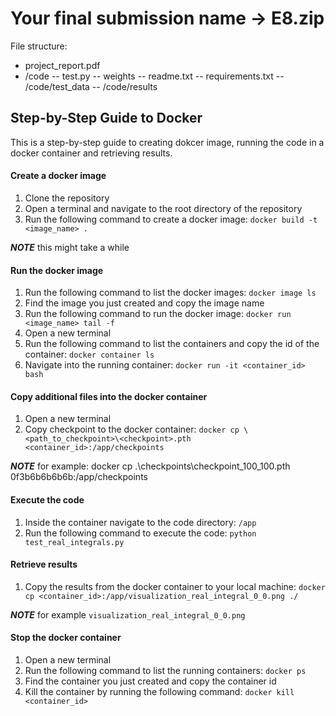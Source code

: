 # Your final submission name -> E8.zip 

File structure:

- project_report.pdf
- /code
-- test.py
-- weights
-- readme.txt
-- requirements.txt
-- /code/test_data
-- /code/results


## Step-by-Step Guide to Docker
This is a step-by-step guide to creating dokcer image, running the code in a docker container and retrieving results.

#### Create a docker image
1. Clone the repository
2. Open a terminal and navigate to the root directory of the repository
3. Run the following command to create a docker image: `docker build -t <image_name> .`

**_NOTE_** this might take a while

#### Run the docker image
1. Run the following command to list the docker images: `docker image ls`
2. Find the image you just created and copy the image name
3. Run the following command to run the docker image: `docker run <image_name> tail -f`
4. Open a new terminal
5. Run the following command to list the containers and copy the id of the container: `docker container ls`
6. Navigate into the running container: `docker run -it <container_id> bash`

#### Copy additional files into the docker container
1. Open a new terminal
2. Copy checkpoint to the docker container: `docker cp \<path_to_checkpoint>\<checkpoint>.pth <container_id>:/app/checkpoints` 

**_NOTE_** for example: docker cp .\checkpoints\checkpoint_100_100.pth 0f3b6b6b6b6b:/app/checkpoints

#### Execute the code
1. Inside the container navigate to the code directory: `/app`
2. Run the following command to execute the code: `python test_real_integrals.py`

#### Retrieve results
1. Copy the results from the docker container to your local machine: `docker cp <container_id>:/app/visualization_real_integral_0_0.png ./`

**_NOTE_** for example `visualization_real_integral_0_0.png`

#### Stop the docker container
1. Open a new terminal
2. Run the following command to list the running containers: `docker ps`
3. Find the container you just created and copy the container id 
4. Kill the container by running the following command: `docker kill <container_id>`
